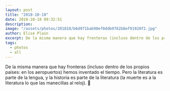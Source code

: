 ```yaml
---
layout: post
title: "2018-10-18"
date: 2018-10-18 09:32:51
description: 
image: "/assets/photos/201810/b6d971bab98ef0ddb9762b8ef91920f2.jpg"
author: Elise Plain
excerpt: De la misma manera que hay fronteras (incluso dentro de los propios países: en los aeropuertos) hemos inventado el tiempo. Pero la literatura es parte de la lengua, y la historia es parte de la literatura (la muerte es a la literatura lo que las manecillas al reloj). 🍂
tags: 
  - photos
  - all
---
```


De la misma manera que hay fronteras (incluso dentro de los propios países: en los aeropuertos) hemos inventado el tiempo. Pero la literatura es parte de la lengua, y la historia es parte de la literatura (la muerte es a la literatura lo que las manecillas al reloj). 🍂
<p></p>
